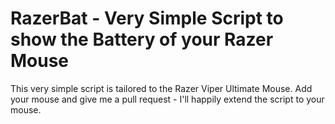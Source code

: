 RazerBat - Very Simple Script to show the Battery of your Razer Mouse
=====================================================================

This very simple script is tailored to the Razer Viper Ultimate Mouse.
Add your mouse and give me a pull request - I'll happily extend the script to
your mouse.
